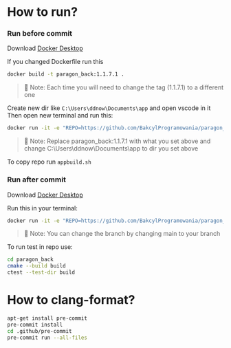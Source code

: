 # How to run?

### Run before commit
Download [Docker Desktop](https://www.docker.com/products/docker-desktop/)

If you changed Dockerfile run this
```bash
docker build -t paragon_back:1.1.7.1 .
```
> 📝 Note: Each time you will need to change the tag (1.1.7.1) to a different one

Create new dir like `C:\Users\ddnow\Documents\app` and open vscode in it
Then open new terminal and run this:

```bash
docker run -it -e "REPO=https://github.com/BakcylProgramowania/paragon_back.git" -e "BRANCH=main" -v C:\Users\ddnow\Documents\app:/app --entrypoint /bin/bash --publish 8000:8000 --name paragon-back bakcyl/paragon_back:1.1.7
```
> 📝 Note: Replace paragon_back:1.1.7.1 with what you set above and change C:\Users\ddnow\Documents\app to dir you set above

To copy repo run `appbuild.sh`

### Run after commit
Download [Docker Desktop](https://www.docker.com/products/docker-desktop/)

Run this in your terminal: 
```bash
docker run -it -e "REPO=https://github.com/BakcylProgramowania/paragon_back.git" -e "BRANCH=main" --publish 8000:8000 --name paragon-back --restart always bakcyl/paragon_back:1.1.7
```
> 📝 Note: You can change the branch by changing main to your branch

To run test in repo use:
```bash
cd paragon_back
cmake --build build
ctest --test-dir build
```


# How to clang-format?
```bash
apt-get install pre-commit
pre-commit install
cd .github/pre-commit
pre-commit run --all-files
```
